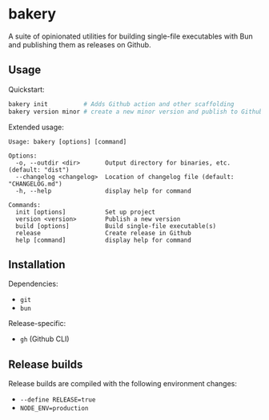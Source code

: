 # bakery

A suite of opinionated utilities for building single-file executables with Bun and publishing them as releases on Github.

## Usage

Quickstart:

```bash
bakery init          # Adds Github action and other scaffolding
bakery version minor # create a new minor version and publish to Github
```

Extended usage:

```
Usage: bakery [options] [command]

Options:
  -o, --outdir <dir>       Output directory for binaries, etc. (default: "dist")
  --changelog <changelog>  Location of changelog file (default: "CHANGELOG.md")
  -h, --help               display help for command

Commands:
  init [options]           Set up project
  version <version>        Publish a new version
  build [options]          Build single-file executable(s)
  release                  Create release in Github
  help [command]           display help for command
```

## Installation

Dependencies:

- `git`
- `bun`

Release-specific:

- `gh` (Github CLI)

## Release builds

Release builds are compiled with the following environment changes:

- `--define RELEASE=true`
- `NODE_ENV=production`
